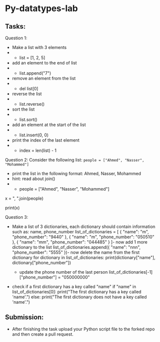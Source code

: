 # Py-datatypes-lab

## Tasks:

Question 1:
- Make a list with 3 elements
- - list = [1, 2, 5]
- add an element to the end of list
- - list.append("7")
- remove an element from the list
- - del list[0]
- reverse the list
- -  list.reverse()
- sort the list 
- - list.sort()
- add an element at the start of the list
- -  list.insert(0, 0)
- print the index of the last element
- - index = len(list) - 1

Question 2:
Consider the following list: ``` people = ["Ahmed", "Nasser", "Mohammed"] ```
- print the list in the following format: Ahmed, Nasser, Mohammed
- hint: read about join()
- - people = ["Ahmed", "Nasser", "Mohammed"]

x = ", ".join(people)

print(x)


Question 3:
- Make a list of 3 dictionaries, each dictionary should contain information such as: name, phone_number
list_of_dictionaries = [
  {
    "name": "m",
    "phone_number": "9440"
  },
  {
    "name": "m",
    "phone_number": "050510"
  },
  {
    "name": "mm",
    "phone_number": "044485"
  }
]- now add 1 more dictionary to the list 
list_of_dictionaries.append({
  "name": "nnn",
  "phone_number": "5555"
})- now delete the name from the first dictionary
for dictionary in list_of_dictionaries:
  print(dictionary["name"], dictionary["phone_number"])
  
  - update the phone number of the last person
list_of_dictionaries[-1]["phone_number"] = "050000000"

- check if a first dictionary has a key called "name" 
if "name" in list_of_dictionaries[0]:
  print("The first dictionary has a key called 'name'.")
else:
  print("The first dictionary does not have a key called 'name'.")
## Submission:

- After finishing the task upload your Python script file to the forked repo and then create a pull request.
